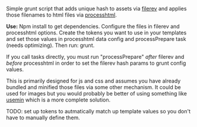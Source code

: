 Simple grunt script that adds unique hash to assets via [filerev](https://github.com/yeoman/grunt-filerev) and applies those filenames to html files via [processhtml](https://github.com/dciccale/grunt-processhtml). 

**Use:** Npm install to get dependencies. Configure the files in filerev and processhtml options. Create the tokens you want to use in your templates and set those values in processhtml data config and processPrepare task (needs optimizing). Then run: grunt.

If you call tasks directly, you must run "processPrepare" *after* filerev and *before* processhtml in order to set the filerev hash params to grunt config values.

This is primarily designed for js and css and assumes you have already bundled and minified those files via some other mechanism. It could be used for images but you would probably be better of using something like [usemin](https://github.com/yeoman/grunt-usemin) which is a more complete solution.

TODO: set up tokens to autmatically match up template values so you don't have to manually define them.
